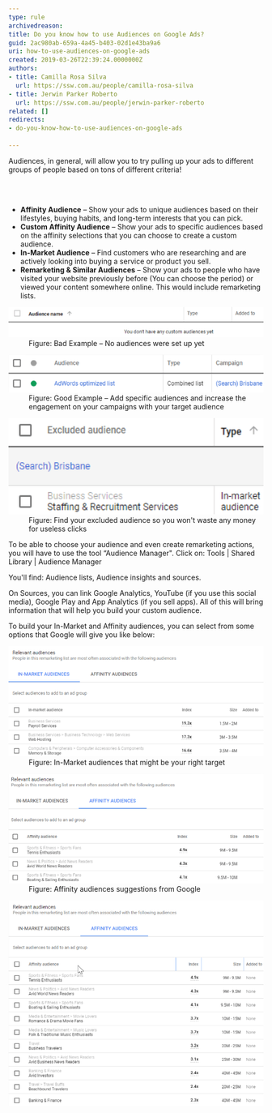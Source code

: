 ```yaml
---
type: rule
archivedreason: 
title: Do you know how to use Audiences on Google Ads?
guid: 2ac980ab-659a-4a45-b403-02d1e43ba9a6
uri: how-to-use-audiences-on-google-ads
created: 2019-03-26T22:39:24.0000000Z
authors:
- title: Camilla Rosa Silva
  url: https://ssw.com.au/people/camilla-rosa-silva
- title: Jerwin Parker Roberto
  url: https://ssw.com.au/people/jerwin-parker-roberto
related: []
redirects:
- do-you-know-how-to-use-audiences-on-google-ads

---
```



<p class="ssw15-rteElement-P">Audiences, in general, will allow you to try pulling up your ads to different groups of people based on tons of different criteria!<br></p>
<br><excerpt class='endintro'></excerpt><br>
<ul><li> 
      <b>Affinity Audience</b> – Show your ads to unique audiences based on their lifestyles, buying habits, and long-term interests that you can pick.​</li><li> 
      <strong>Custom Affinity Audience</strong> – Show your ads to specific audiences based on the affinity selections that you can choose to create a custom audience.</li><li> 
      <strong>In-Market Audience</strong> – Find customers who are researching and are actively looking into buying a service or product you sell.<br></li><li> 
      <strong>Remarketing & Similar Audiences</strong> – Show your ads to people who have visited your website previously before (You can choose the period) or viewed your content somewhere online. This would include remarketing lists.<br></li></ul><dl class="badImage"><dt>
      <img src="audience-1.png" alt="audience-1.png" />
   </dt><dd>Figure: Bad Example – No audiences were set up yet</dd></dl><dl class="goodImage"><dt>
      <img src="audience-2.png" alt="audience-2.png" />
   </dt><dd>Figure: Good Example – Add specific audiences and increase the engagement on your campaigns with your target audience</dd></dl><dl class="image"><dt>
      <img src="audience-3.png" alt="audience-3.png" />
   </dt><dd>Figure: Find your excluded audience so you won't waste any money for useless clicks​</dd></dl><p>To be able to choose your audience and even create remarketing actions, you will have to use the tool “Audience Manager". Click on: Tools | Shared Library | Audience Manager </p><p>You'll find: Audience lists, Audience insights and sources. </p><p>On Sources, you can link Google Analytics, YouTube (if you use this social media), Google Play and App Analytics (if you sell apps). All of this will bring information that will help you build your custom audience.</p><p>To build your In-Market and Affinity audiences, you can select from some options that Google will give you like below:</p><dl class="image"><dt><img src="audience-4.png" alt="audience-4.png" /></dt><dd>Figure: In-Market audiences that might be your right target</dd></dl><dl class="image"><dt><img src="audience-5.png" alt="audience-5.png" /></dt><dd>Figure: Affinity audiences suggestions from Google​</dd></dl><dl class="image"><dt><img src="audience-6.png" alt="audience-6.png" /></dt></dl>​<br>



